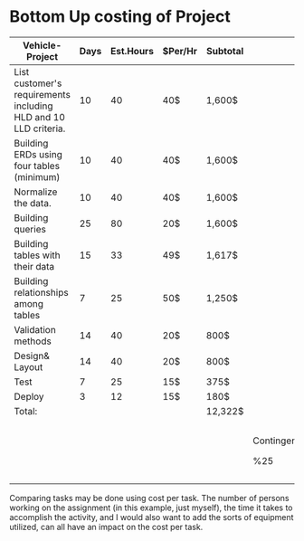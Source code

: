 # Bottom Up costing of Project

| **Vehicle-Project**                                             | **Days** | **Est.Hours** | **$Per/Hr** | **Subtotal** |                              |                                    |
| --------------------------------------------------------------- | -------- | ------------- | ----------- | ------------ | ---------------------------- | ---------------------------------- |
| List customer's requirements including HLD and 10 LLD criteria. | 10       | 40            | 40$         | 1,600$       |                              |                                    |
| Building ERDs using four tables (minimum)                       | 10       | 40            | 40$         | 1,600$       |                              |                                    |
| Normalize the data.                                             | 10       | 40            | 40$         | 1,600$       |                              |                                    |
| Building queries                                                | 25       | 80            | 20$         | 1,600$       |                              |                                    |
| Building tables with their data                                 | 15       | 33            | 49$         | 1,617$       |                              |                                    |
| Building relationships among tables                             | 7        | 25            | 50$         | 1,250$       |                              |                                    |
| Validation methods                                              | 14       | 40            | 20$         | 800$         |                              |                                    |
| Design& Layout                                                  | 14       | 40            | 20$         | 800$         |                              |                                    |
| Test                                                            | 7        | 25            | 15$         | 375$         |                              |                                    |
| Deploy                                                          | 3        | 12            | 15$         | 180$         |                              |                                    |
| Total:                                                          |          |               |             | 12,322$      |                              |                                    |
|                                                                 |          |               |             |              | <p>Contingency</p><p>%25</p> | <p>GRAND-TOTAL</p><p>15,402.5$</p> |

&#x20;

Comparing tasks may be done using cost per task. The number of persons working on the assignment (in this example, just myself), the time it takes to accomplish the activity, and I would also want to add the sorts of equipment utilized, can all have an impact on the cost per task.
